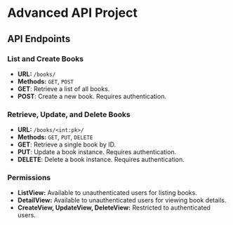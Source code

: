 # Advanced API Project

## API Endpoints

### List and Create Books

- **URL:** `/books/`
- **Methods:** `GET`, `POST`
- **GET**: Retrieve a list of all books.
- **POST**: Create a new book. Requires authentication.

### Retrieve, Update, and Delete Books

- **URL:** `/books/<int:pk>/`
- **Methods:** `GET`, `PUT`, `DELETE`
- **GET**: Retrieve a single book by ID.
- **PUT**: Update a book instance. Requires authentication.
- **DELETE**: Delete a book instance. Requires authentication.

### Permissions

- **ListView:** Available to unauthenticated users for listing books.
- **DetailView:** Available to unauthenticated users for viewing book details.
- **CreateView, UpdateView, DeleteView:** Restricted to authenticated users.
